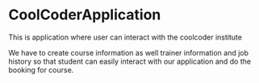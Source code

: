 # CoolCoderApplication
This is application where user can interact with the coolcoder institute

We have to create course information as well trainer information and job history
so that student can easily interact with our application and do the booking for 
course.
